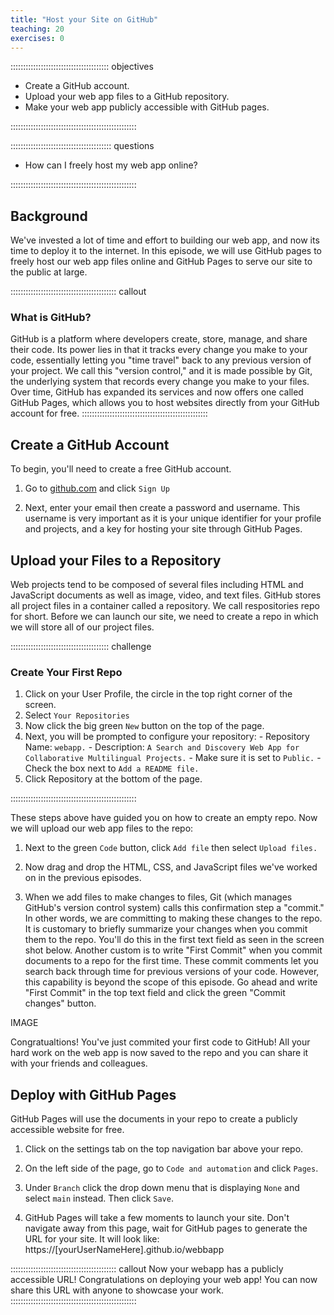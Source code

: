 ```yaml
---
title: "Host your Site on GitHub"
teaching: 20
exercises: 0
---
```

::::::::::::::::::::::::::::::::::::::: objectives

- Create a GitHub account.
- Upload your web app files to a GitHub repository.
- Make your web app publicly accessible with GitHub pages.

::::::::::::::::::::::::::::::::::::::::::::::::::

:::::::::::::::::::::::::::::::::::::::: questions

- How can I freely host my web app online?

::::::::::::::::::::::::::::::::::::::::::::::::::

## Background
We've invested a lot of time and effort to building our web app, and now its time to deploy it to the internet. In this episode, we will use GitHub pages to freely host our web app files online and GitHub Pages to serve our site to the public at large.

:::::::::::::::::::::::::::::::::::::::::: callout
### What is GitHub?
GitHub is a platform where developers create, store, manage, and share their code. Its power lies in that it tracks every change you make to your code, essentially letting you "time travel" back to any previous version of your project. We call this "version control," and it is made possible by Git, the underlying system that records every change you make to your files. Over time, GitHub has expanded its services and now offers one called GitHub Pages, which allows you to host websites directly from your GitHub account for free.
::::::::::::::::::::::::::::::::::::::::::::::::::

## Create a GitHub Account
To begin, you'll need to create a free GitHub account.

1. Go to [github.com](https://github.com/) and click `Sign Up`

2. Next, enter your email then create a password and username. This username is very important as it is your unique identifier for your profile and projects, and a key for hosting your site through GitHub Pages.

## Upload your Files to a Repository
Web projects tend to be composed of several files including HTML and JavaScript documents as well as image, video, and text files. GitHub stores all project files in a container called a repository. We call respositories repo for short.
Before we can launch our site, we need to create a repo in which we will store all of our project files.

:::::::::::::::::::::::::::::::::::::::  challenge
### Create Your First Repo

1. Click on your User Profile, the circle in the top right corner of the screen.
2. Select `Your Repositories`
3. Now click the big green `New` button on the top of the page.
4. Next, you will be prompted to configure your repository:
        - Repository Name: `webapp.`
        - Description: `A Search and Discovery Web App for Collaborative Multilingual Projects.`
        - Make sure it is set to `Public.`
        - Check the box next to `Add a README file.`
5. Click Repository at the bottom of the page.

::::::::::::::::::::::::::::::::::::::::::::::::::


These steps above have guided you on how to create an empty repo. Now we will upload our web app files to the repo:

1. Next to the green `Code` button, click `Add file` then select `Upload files.`

2. Now drag and drop the HTML, CSS, and JavaScript files we've worked on in the previous episodes.

3. When we add files to make changes to files, Git (which manages GitHub's version control system) calls this confirmation step a "commit." In other words, we are committing to making these changes to the repo. It is customary to briefly summarize your changes when you commit them to the repo. You'll do this in the first text field as seen in the screen shot below. Another custom is to write "First Commit" when you commit documents to a repo for the first time. These commit comments let you search back through time for previous versions of your code. However, this capability is beyond the scope of this episode. Go ahead and write "First Commit" in the top text field and click the green "Commit changes" button.

IMAGE

Congratualtions! You've just commited your first code to GitHub! All your hard work on the web app is now saved to the repo and you can share it with your friends and colleagues.

## Deploy with GitHub Pages
GitHub Pages will use the documents in your repo to create a publicly accessible website for free.

1. Click on the settings tab on the top navigation bar above your repo.

2. On the left side of the page, go to `Code and automation` and click `Pages`.

3. Under `Branch` click the drop down menu that is displaying `None` and select `main` instead. Then click `Save`.

4. GitHub Pages will take a few moments to launch your site. Don't navigate away from this page, wait for GitHub pages to generate the URL for your site. It will look like:
  https://[yourUserNameHere].github.io/webbapp

:::::::::::::::::::::::::::::::::::::::::: callout
Now your webapp has a publicly accessible URL! Congratulations on deploying your web app! You can now share this URL with anyone to showcase your work.
::::::::::::::::::::::::::::::::::::::::::::::::::
